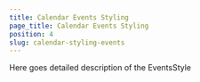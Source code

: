```yaml
---
title: Calendar Events Styling
page_title: Calendar Events Styling
position: 4
slug: calendar-styling-events
---
```


Here goes detailed description of the EventsStyle
